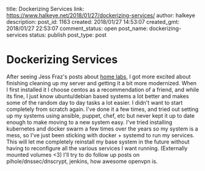 title: Dockerizing Services
link: https://www.halkeye.net/2018/01/27/dockerizing-services/
author: halkeye
description: 
post_id: 1163
created: 2018/01/27 14:53:07
created_gmt: 2018/01/27 22:53:07
comment_status: open
post_name: dockerizing-services
status: publish
post_type: post

# Dockerizing Services

After seeing Jess Fraz's posts about [home labs](https://blog.jessfraz.com/post/home-lab-is-the-dopest-lab/), I got more excited about finishing cleaning up my server and getting it a bit more modernized. When I first installed it I choose centos as a recommendation of a friend, and while its fine, I just know ubuntu/debian based systems a lot better and makes some of the random day to day tasks a lot easier. I didn't want to start completely from scratch again. I've done it a few times, and tried out setting up my systems using ansible, puppet, chef, etc but never kept it up to date enough to make moving to a new system easy. I've tried installing kubernetes and docker swarm a few times over the years so my system is a mess, so I've just been sticking with docker + systemd to run my services. This will let me completely reinstall my base system in the future without having to reconfigure all the various services I want running. (Externally mounted volumes <3) I'll try to do follow up posts on pihole/dnssec/dnscrypt, jenkins, how awesome openvpn is.